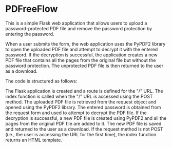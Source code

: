 # PDFreeFlow

This is a simple Flask web application that allows users to upload a password-protected PDF file and remove the password protection by entering the password.

When a user submits the form, the web application uses the PyPDF2 library to open the uploaded PDF file and attempt to decrypt it with the entered password. If the decryption is successful, the application creates a new PDF file that contains all the pages from the original file but without the password protection. The unprotected PDF file is then returned to the user as a download.

The code is structured as follows:

The Flask application is created and a route is defined for the "/" URL.
The index function is called when the "/" URL is accessed using the POST method.
The uploaded PDF file is retrieved from the request object and opened using the PyPDF2 library.
The entered password is obtained from the request form and used to attempt to decrypt the PDF file.
If the decryption is successful, a new PDF file is created using PyPDF2 and all the pages from the original PDF file are added to it.
The new PDF file is saved and returned to the user as a download.
If the request method is not POST (i.e., the user is accessing the URL for the first time), the index function returns an HTML template.
